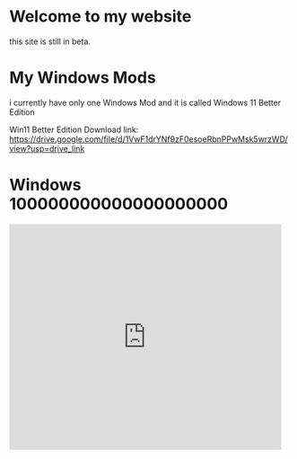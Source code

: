 # Welcome to my website

this site is still in beta.




# My Windows Mods

i currently have only one Windows Mod and it is called Windows 11 Better Edition

Win11 Better Edition Download link: https://drive.google.com/file/d/1VwF1drYNf9zF0esoeRbnPPwMsk5wrzWD/view?usp=drive_link

# Windows 100000000000000000000
<iframe src="https://scratch.mit.edu/projects/1154403640/embed" allowtransparency="true" width="485" height="402" frameborder="0" scrolling="no" allowfullscreen></iframe>
